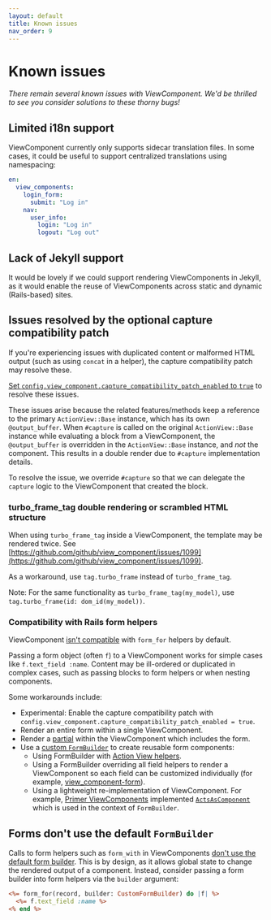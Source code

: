 ```yaml
---
layout: default
title: Known issues
nav_order: 9
---
```


# Known issues

_There remain several known issues with ViewComponent. We'd be thrilled to see you consider solutions to these thorny bugs!_

## Limited i18n support

ViewComponent currently only supports sidecar translation files. In some cases, it could be useful to support centralized translations using namespacing:

```yml
en:
  view_components:
    login_form:
      submit: "Log in"
    nav:
      user_info:
        login: "Log in"
        logout: "Log out"
```

## Lack of Jekyll support

It would be lovely if we could support rendering ViewComponents in Jekyll, as it would enable the reuse of ViewComponents across static and dynamic (Rails-based) sites.

## Issues resolved by the optional capture compatibility patch

If you're experiencing issues with duplicated content or malformed HTML output (such as using `concat` in a helper), the capture compatibility patch may resolve these.

[Set `config.view_component.capture_compatibility_patch_enabled` to `true`](https://viewcomponent.org/api.html#capture_compatibility_patch_enabled) to resolve these issues.

These issues arise because the related features/methods keep a reference to the
primary `ActionView::Base` instance, which has its own `@output_buffer`. When
`#capture` is called on the original `ActionView::Base` instance while
evaluating a block from a ViewComponent, the `@output_buffer` is overridden in
the `ActionView::Base` instance, and *not* the component. This results in a
double render due to `#capture` implementation details.

To resolve the issue, we override `#capture` so that we can delegate the
`capture` logic to the ViewComponent that created the block.

### turbo_frame_tag double rendering or scrambled HTML structure

When using `turbo_frame_tag` inside a ViewComponent, the template may be rendered twice. See [https://github.com/github/view_component/issues/1099](https://github.com/github/view_component/issues/1099).

As a workaround, use `tag.turbo_frame` instead of `turbo_frame_tag`.

Note: For the same functionality as `turbo_frame_tag(my_model)`, use `tag.turbo_frame(id: dom_id(my_model))`.

### Compatibility with Rails form helpers

ViewComponent [isn't compatible](https://github.com/viewcomponent/view_component/issues/241) with `form_for` helpers by default.

Passing a form object (often `f`) to a ViewComponent works for simple cases like `f.text_field :name`. Content may be ill-ordered or duplicated in complex cases, such as passing blocks to form helpers or when nesting components.

Some workarounds include:

- Experimental: Enable the capture compatibility patch with `config.view_component.capture_compatibility_patch_enabled = true`.
- Render an entire form within a single ViewComponent.
- Render a [partial](https://guides.rubyonrails.org/layouts_and_rendering.html#using-partials) within the ViewComponent which includes the form.
- Use a [custom `FormBuilder`](https://guides.rubyonrails.org/form_helpers.html#customizing-form-builders) to create reusable form components:
  - Using FormBuilder with [Action View helpers](https://api.rubyonrails.org/classes/ActionView/Helpers/FormBuilder.html).
  - Using a FormBuilder overriding all field helpers to render a ViewComponent so each field can be customized individually (for example, [view_component-form](https://github.com/pantographe/view_component-form)).
  - Using a lightweight re-implementation of ViewComponent. For example, [Primer ViewComponents](https://github.com/primer/view_components) implemented [`ActsAsComponent`](https://github.com/primer/view_components/blob/main/lib/primer/forms/acts_as_component.rb) which is used in the context of `FormBuilder`.

## Forms don't use the default `FormBuilder`

Calls to form helpers such as `form_with` in ViewComponents [don't use the default form builder](https://github.com/viewcomponent/view_component/pull/1090#issue-753331927). This is by design, as it allows global state to change the rendered output of a component. Instead, consider passing a form builder into form helpers via the `builder` argument:

```html.erb
<%= form_for(record, builder: CustomFormBuilder) do |f| %>
  <%= f.text_field :name %>
<% end %>
```
